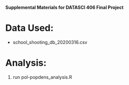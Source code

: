 **Supplemental Materials for DATASCI 406 Final Project**

# Data Used:
- school_shooting_db_20200316.csv

# Analysis:
1. run pol-popdens_analysis.R
